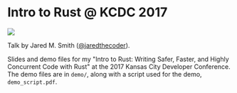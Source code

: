 # Intro to Rust @ KCDC 2017

![](https://www.rust-lang.org/logos/rust-logo-512x512-blk.png)

Talk by Jared M. Smith ([@jaredthecoder](https://twitter.com/jaredthecoder)).

Slides and demo files for my "Intro to Rust: Writing Safer, Faster, and Highly Concurrent Code with Rust" at the 2017 Kansas City Developer Conference. The demo files are in `demo/`, along with a script used for the demo, `demo_script.pdf`.
